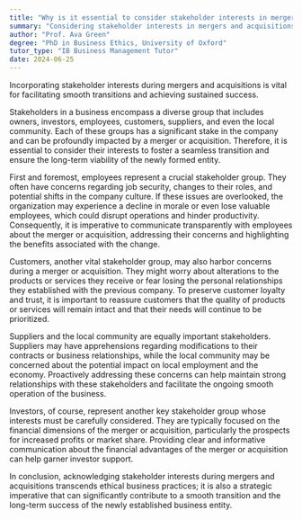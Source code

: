 ```yaml
---
title: "Why is it essential to consider stakeholder interests in mergers and acquisitions?"
summary: "Considering stakeholder interests in mergers and acquisitions is essential to ensure smooth transitions and long-term success."
author: "Prof. Ava Green"
degree: "PhD in Business Ethics, University of Oxford"
tutor_type: "IB Business Management Tutor"
date: 2024-06-25
---
```


Incorporating stakeholder interests during mergers and acquisitions is vital for facilitating smooth transitions and achieving sustained success.

Stakeholders in a business encompass a diverse group that includes owners, investors, employees, customers, suppliers, and even the local community. Each of these groups has a significant stake in the company and can be profoundly impacted by a merger or acquisition. Therefore, it is essential to consider their interests to foster a seamless transition and ensure the long-term viability of the newly formed entity.

First and foremost, employees represent a crucial stakeholder group. They often have concerns regarding job security, changes to their roles, and potential shifts in the company culture. If these issues are overlooked, the organization may experience a decline in morale or even lose valuable employees, which could disrupt operations and hinder productivity. Consequently, it is imperative to communicate transparently with employees about the merger or acquisition, addressing their concerns and highlighting the benefits associated with the change.

Customers, another vital stakeholder group, may also harbor concerns during a merger or acquisition. They might worry about alterations to the products or services they receive or fear losing the personal relationships they established with the previous company. To preserve customer loyalty and trust, it is important to reassure customers that the quality of products or services will remain intact and that their needs will continue to be prioritized.

Suppliers and the local community are equally important stakeholders. Suppliers may have apprehensions regarding modifications to their contracts or business relationships, while the local community may be concerned about the potential impact on local employment and the economy. Proactively addressing these concerns can help maintain strong relationships with these stakeholders and facilitate the ongoing smooth operation of the business.

Investors, of course, represent another key stakeholder group whose interests must be carefully considered. They are typically focused on the financial dimensions of the merger or acquisition, particularly the prospects for increased profits or market share. Providing clear and informative communication about the financial advantages of the merger or acquisition can help garner investor support.

In conclusion, acknowledging stakeholder interests during mergers and acquisitions transcends ethical business practices; it is also a strategic imperative that can significantly contribute to a smooth transition and the long-term success of the newly established business entity.
    